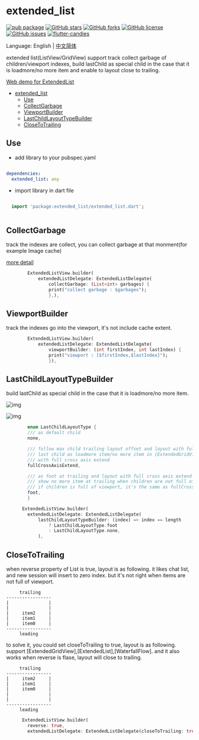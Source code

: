 # extended_list

[![pub package](https://img.shields.io/pub/v/extended_list.svg)](https://pub.dartlang.org/packages/extended_list) [![GitHub stars](https://img.shields.io/github/stars/fluttercandies/extended_list)](https://github.com/fluttercandies/extended_list/stargazers) [![GitHub forks](https://img.shields.io/github/forks/fluttercandies/extended_list)](https://github.com/fluttercandies/extended_list/network)  [![GitHub license](https://img.shields.io/github/license/fluttercandies/extended_list)](https://github.com/fluttercandies/extended_list/blob/master/LICENSE)  [![GitHub issues](https://img.shields.io/github/issues/fluttercandies/extended_list)](https://github.com/fluttercandies/extended_list/issues) <a target="_blank" href="https://jq.qq.com/?_wv=1027&k=5bcc0gy"><img border="0" src="https://pub.idqqimg.com/wpa/images/group.png" alt="flutter-candies" title="flutter-candies"></a>

Language: English | [中文简体](README-ZH.md)

extended list(ListView/GridView) support track collect garbage of children/viewport indexes, build lastChild as special child in the case that it is loadmore/no more item and enable to layout close to trailing.

[Web demo for ExtendedList](https://fluttercandies.github.io/extended_list/)

- [extended_list](#extendedlist)
  - [Use](#use)
  - [CollectGarbage](#collectgarbage)
  - [ViewportBuilder](#viewportbuilder)
  - [LastChildLayoutTypeBuilder](#lastchildlayouttypebuilder)
  - [CloseToTrailing](#closetotrailing)

## Use

* add library to your pubspec.yaml
  
```yaml

dependencies:
  extended_list: any

```  
* import library in dart file
  
```dart

  import 'package:extended_list/extended_list.dart';
  
```

## CollectGarbage

track the indexes are collect, you can collect garbage at that monment(for example Image cache)

[more detail](https://github.com/fluttercandies/extended_image/blob/e1577bc4d0b57c725110a9d886703b98a72772b5/example/lib/pages/photo_view_demo.dart#L91)

```dart
        ExtendedListView.builder(
            extendedListDelegate: ExtendedListDelegate(
                collectGarbage: (List<int> garbages) {
                print("collect garbage : $garbages");
                },),
```

## ViewportBuilder

track the indexes go into the viewport, it's not include cache extent.

```dart
        ExtendedListView.builder(
            extendedListDelegate: ExtendedListDelegate(
                viewportBuilder: (int firstIndex, int lastIndex) {
                print("viewport : [$firstIndex,$lastIndex]");
                }),
```

## LastChildLayoutTypeBuilder

build lastChild as special child in the case that it is loadmore/no more item.

![img](https://github.com/fluttercandies/Flutter_Candies/blob/master/gif/extended_list/gridview.gif)

![img](https://github.com/fluttercandies/Flutter_Candies/blob/master/gif/extended_list/listview.gif)

```dart
        enum LastChildLayoutType {
        /// as default child
        none,

        /// follow max child trailing layout offset and layout with full cross axis extend
        /// last child as loadmore item/no more item in [ExtendedGridView] and [WaterfallFlow]
        /// with full cross axis extend
        fullCrossAxisExtend,

        /// as foot at trailing and layout with full cross axis extend
        /// show no more item at trailing when children are not full of viewport
        /// if children is full of viewport, it's the same as fullCrossAxisExtend
        foot,
        }

      ExtendedListView.builder(
        extendedListDelegate: ExtendedListDelegate(
            lastChildLayoutTypeBuilder: (index) => index == length
                ? LastChildLayoutType.foot
                : LastChildLayoutType.none,
            ),
```

## CloseToTrailing

when reverse property of List is true, layout is as following.
it likes chat list, and new session will insert to zero index.
but it's not right when items are not full of viewport.

```
     trailing
-----------------
|               |
|               |
|     item2     |
|     item1     |
|     item0     |
-----------------
     leading
```     

to solve it, you could set closeToTrailing to true, layout is as following.
support [ExtendedGridView],[ExtendedList],[WaterfallFlow].
and it also works when reverse is flase, layout will close to trailing.

```
     trailing
-----------------
|     item2     |
|     item1     |
|     item0     |
|               |
|               |
-----------------
     leading
```     

```dart
      ExtendedListView.builder(
        reverse: true,
        extendedListDelegate: ExtendedListDelegate(closeToTrailing: true),
```